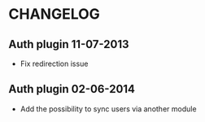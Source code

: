 
CHANGELOG
=========

Auth plugin 11-07-2013
----------------------

 * Fix redirection issue

Auth plugin 02-06-2014
----------------------

 * Add the possibility to sync users via another module
